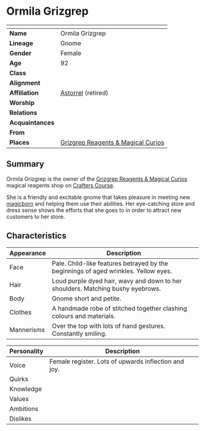 # Ormila Grizgrep

| []() | |
| --- | --- |
| **Name** | Ormila Grizgrep |
| **Lineage** | Gnome |
| **Gender** | Female |
| **Age** | 92 |
| **Class** | |
| **Alignment** | |
| **Affiliation** | [Astorrel](../organisations/astorrel/astorrel.md) (retired) |
| **Worship** | |
| **Relations** | |
| **Acquaintances** | |
| **From** | |
| **Places** | [Grizgrep Reagents & Magical Curios](../places/buildings/shops/grizgrep-reagents-and-magical-curios.md) |

## Summary

Ormila Grizgrep is the owner of the [Grizgrep Reagents & Magical Curios](../places/buildings/shops/grizgrep-reagents-and-magical-curios.md) magical reagents shop on [Crafters Course](../places/streets/crafters-course.md).

She is a friendly and excitable gnome that takes pleasure in meeting new [magicborn](../civilisations/kingdom-of-astor/magicborn.md) and helping them use their abilities. Her eye-catching store and dress sense shows the efforts that she goes to in order to attract new customers to her store.

## Characteristics

| Appearance | Description |
| --- | --- |
| Face | Pale. Child-like features betrayed by the beginnings of aged wrinkles. Yellow eyes. |
| Hair | Loud purple dyed hair, wavy and down to her shoulders. Matching bushy eyebrows. |
| Body | Gnome short and petite. |
| Clothes | A handmade robe of stitched together clashing colours and materials. |
| Mannerisms | Over the top with lots of hand gestures. Constantly smiling. |

| Personality | Description |
| --- | --- |
| Voice | Female register. Lots of upwards inflection and joy. |
| Quirks | |
| Knowledge | |
| Values | |
| Ambitions | |
| Dislikes | |
